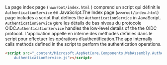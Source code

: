 <span data-ttu-id="3b3f7-101">La page index page ( `wwwroot/index.html` ) comprend un script qui définit le `AuthenticationService` en JavaScript.</span><span class="sxs-lookup"><span data-stu-id="3b3f7-101">The Index page (`wwwroot/index.html`) page includes a script that defines the `AuthenticationService` in JavaScript.</span></span> <span data-ttu-id="3b3f7-102">`AuthenticationService` gère les détails de bas niveau du protocole OIDC.</span><span class="sxs-lookup"><span data-stu-id="3b3f7-102">`AuthenticationService` handles the low-level details of the the OIDC protocol.</span></span> <span data-ttu-id="3b3f7-103">L’application appelle en interne des méthodes définies dans le script pour effectuer les opérations d’authentification.</span><span class="sxs-lookup"><span data-stu-id="3b3f7-103">The app internally calls methods defined in the script to perform the authentication operations.</span></span>

```html
<script src="_content/Microsoft.AspNetCore.Components.WebAssembly.Authentication/
    AuthenticationService.js"></script>
```
